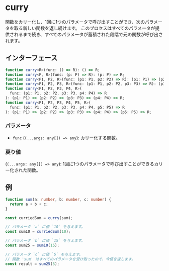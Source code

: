 # curry

関数をカリー化し、1回に1つのパラメータで呼び出すことができ、次のパラメータを取る新しい関数を返し続けます。
このプロセスはすべてのパラメータが提供されるまで続き、すべてのパラメータが蓄積された段階で元の関数が呼び出されます。

## インターフェース

```typescript
function curry<R>(func: () => R): () => R;
function curry<P, R>(func: (p: P) => R): (p: P) => R;
function curry<P1, P2, R>(func: (p1: P1, p2: P2) => R): (p1: P1) => (p2: P2) => R;
function curry<P1, P2, P3, R>(func: (p1: P1, p2: P2, p3: P3) => R): (p1: P1) => (p2: P2) => (p3: P3) => R;
function curry<P1, P2, P3, P4, R>(
  func: (p1: P1, p2: P2, p3: P3, p4: P4) => R
): (p1: P1) => (p2: P2) => (p3: P3) => (p4: P4) => R;
function curry<P1, P2, P3, P4, P5, R>(
  func: (p1: P1, p2: P2, p3: P3, p4: P4, p5: P5) => R
): (p1: P1) => (p2: P2) => (p3: P3) => (p4: P4) => (p5: P5) => R;
```

### パラメータ

- `func` (`(...args: any[]) => any`): カリー化する関数。

### 戻り値

(`(...args: any[]) => any`): 1回に1つのパラメータで呼び出すことができるカリー化された関数。

## 例

```typescript
function sum(a: number, b: number, c: number) {
  return a + b + c;
}

const curriedSum = curry(sum);

// パラメータ `a` に値 `10` を与えます。
const sum10 = curriedSum(10);

// パラメータ `b` に値 `15` を与えます。
const sum25 = sum10(15);

// パラメータ `c` に値 `5` を与えます。
// 関数 'sum' はすべてのパラメータを受け取ったので、今値を返します。
const result = sum25(5);
```

